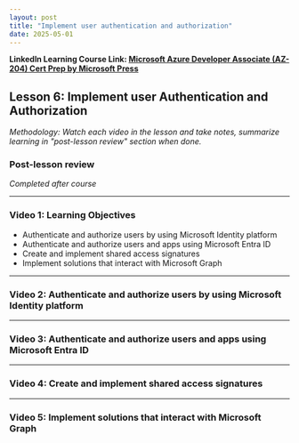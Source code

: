 ```yaml
---
layout: post
title: "Implement user authentication and authorization"
date: 2025-05-01
---
```


**LinkedIn Learning Course Link: [Microsoft Azure Developer Associate (AZ-204) Cert Prep by Microsoft Press](https://www.linkedin.com/learning/microsoft-azure-developer-associate-az-204-cert-prep-by-microsoft-press/)**

## Lesson 6: Implement user Authentication and Authorization

*Methodology: Watch each video in the lesson and take notes, summarize learning in "post-lesson review" section when done.*

### Post-lesson review
*Completed after course*

<hr/>

### Video 1: Learning Objectives
- Authenticate and authorize users by using Microsoft Identity platform
- Authenticate and authorize users and apps using Microsoft Entra ID
- Create and implement shared access signatures
- Implement solutions that interact with Microsoft Graph

<hr />

### Video 2: Authenticate and authorize users by using Microsoft Identity platform

<hr />

### Video 3: Authenticate and authorize users and apps using Microsoft Entra ID

<hr />

### Video 4: Create and implement shared access signatures

<hr />

### Video 5: Implement solutions that interact with Microsoft Graph 

